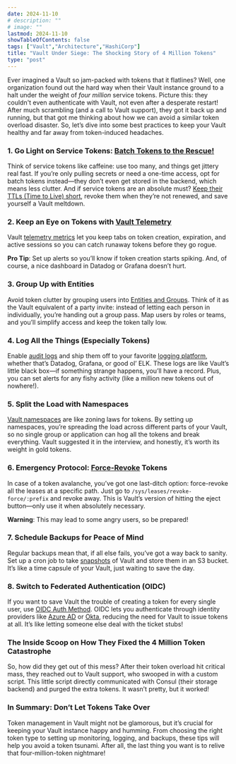 ```yaml
---
date: 2024-11-10
# description: ""
# image: ""
lastmod: 2024-11-10
showTableOfContents: false
tags: ["Vault","Architecture","HashiCorp"]
title: "Vault Under Siege: The Shocking Story of 4 Million Tokens"
type: "post"
---
```


Ever imagined a Vault so jam-packed with tokens that it flatlines? Well, one organization found out the hard way when their Vault instance ground to a halt under the weight of _four million_ service tokens. Picture this: they couldn't even authenticate with Vault, not even after a desperate restart! After much scrambling (and a call to Vault support), they got it back up and running, but that got me thinking about how we can avoid a similar token overload disaster. So, let’s dive into some best practices to keep your Vault healthy and far away from token-induced headaches.

### 1. Go Light on Service Tokens: [Batch Tokens to the Rescue!](https://developer.hashicorp.com/vault/tutorials/tokens/batch-tokens)

Think of service tokens like caffeine: use too many, and things get jittery real fast. If you’re only pulling secrets or need a one-time access, opt for batch tokens instead—they don’t even get stored in the backend, which means less clutter. And if service tokens are an absolute must? [Keep their TTLs (Time to Live) short](https://developer.hashicorp.com/vault/tutorials/tokens/token-management), revoke them when they’re not renewed, and save yourself a Vault meltdown.

### 2. Keep an Eye on Tokens with [Vault Telemetry](https://developer.hashicorp.com/vault/docs/internals/telemetry/enable-telemetry)

Vault [telemetry metrics](https://www.hashicorp.com/blog/hashicorp-vault-observability-monitoring-vault-at-scale) let you keep tabs on token creation, expiration, and active sessions so you can catch runaway tokens before they go rogue.

**Pro Tip**: Set up alerts so you’ll know if token creation starts spiking. And, of course, a nice dashboard in Datadog or Grafana doesn’t hurt.

### 3. Group Up with Entities

Avoid token clutter by grouping users into [Entities and Groups](https://developer.hashicorp.com/vault/tutorials/auth-methods/identity). Think of it as the Vault equivalent of a party invite: instead of letting each person in individually, you’re handing out a group pass. Map users by roles or teams, and you’ll simplify access and keep the token tally low.

### 4. Log All the Things (Especially Tokens)

Enable [audit logs](https://developer.hashicorp.com/vault/docs/audit) and ship them off to your favorite [logging platform](https://developer.hashicorp.com/vault/tutorials/monitoring/monitor-telemetry-audit-splunk), whether that’s Datadog, Grafana, or good ol’ ELK. These logs are like Vault’s little black box—if something strange happens, you’ll have a record. Plus, you can set alerts for any fishy activity (like a million new tokens out of nowhere!).

### 5. Split the Load with Namespaces

[Vault namespaces](https://developer.hashicorp.com/vault/tutorials/enterprise/namespaces) are like zoning laws for tokens. By setting up namespaces, you’re spreading the load across different parts of your Vault, so no single group or application can hog all the tokens and break everything. Vault suggested it in the interview, and honestly, it’s worth its weight in gold tokens.

### 6. Emergency Protocol: [Force-Revoke](https://developer.hashicorp.com/vault/api-docs/system/leases) Tokens

In case of a token avalanche, you’ve got one last-ditch option: force-revoke all the leases at a specific path. Just go to `/sys/leases/revoke-force/:prefix` and revoke away. This is Vault’s version of hitting the eject button—only use it when absolutely necessary.

**Warning**: This may lead to some angry users, so be prepared!

### 7. Schedule Backups for Peace of Mind

Regular backups mean that, if all else fails, you’ve got a way back to sanity. Set up a cron job to take [snapshots](https://developer.hashicorp.com/vault/tutorials/standard-procedures/sop-backup) of Vault and store them in an S3 bucket. It’s like a time capsule of your Vault, just waiting to save the day.

### 8. Switch to Federated Authentication (OIDC)

If you want to save Vault the trouble of creating a token for every single user, use [OIDC Auth Method](https://developer.hashicorp.com/vault/docs/auth/jwt). OIDC lets you authenticate through identity providers like [Azure AD](https://developer.hashicorp.com/vault/tutorials/auth-methods/oidc-auth-azure) or [Okta](https://developer.hashicorp.com/vault/tutorials/auth-methods/vault-oidc-okta), reducing the need for Vault to issue tokens at all. It’s like letting someone else deal with the ticket stubs!

### The Inside Scoop on How They Fixed the 4 Million Token Catastrophe

So, how did they get out of this mess? After their token overload hit critical mass, they reached out to Vault support, who swooped in with a custom script. This little script directly communicated with Consul (their storage backend) and purged the extra tokens. It wasn’t pretty, but it worked!

### In Summary: Don’t Let Tokens Take Over

Token management in Vault might not be glamorous, but it’s crucial for keeping your Vault instance happy and humming. From choosing the right token type to setting up monitoring, logging, and backups, these tips will help you avoid a token tsunami. After all, the last thing you want is to relive that four-million-token nightmare!